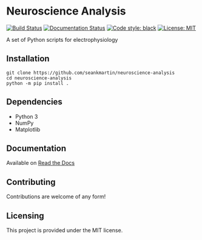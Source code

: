 # Neuroscience Analysis
[![Build Status](https://travis-ci.com/seankmartin/neuroscience-analysis.svg?branch=master)](https://travis-ci.com/seankmartin/neuroscience-analysis)
[![Documentation Status](https://readthedocs.org/projects/neuroscience-analysis/badge/?version=latest)](https://neuroscience-analysis.readthedocs.io/en/latest/?badge=latest)
[![Code style: black](https://img.shields.io/badge/code%20style-black-000000.svg)](https://github.com/psf/black)
[![License: MIT](https://img.shields.io/badge/License-MIT-yellow.svg)](https://opensource.org/licenses/MIT)

A set of Python scripts for electrophysiology

## Installation
```
git clone https://github.com/seankmartin/neuroscience-analysis
cd neuroscience-analysis
python -m pip install .
```

## Dependencies
- Python 3
- NumPy
- Matplotlib

## Documentation
Available on [Read the Docs](https://neuroscience-analysis.readthedocs.io/en/latest/)

## Contributing
Contributions are welcome of any form!

## Licensing
This project is provided under the MIT license.
